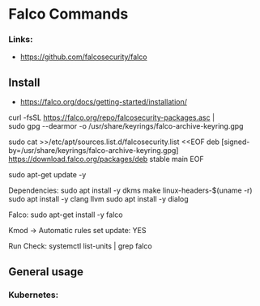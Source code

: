 # Falco Commands

### Links:
- https://github.com/falcosecurity/falco

## Install
- https://falco.org/docs/getting-started/installation/

curl -fsSL https://falco.org/repo/falcosecurity-packages.asc | \
  sudo gpg --dearmor -o /usr/share/keyrings/falco-archive-keyring.gpg

sudo cat >>/etc/apt/sources.list.d/falcosecurity.list <<EOF
deb [signed-by=/usr/share/keyrings/falco-archive-keyring.gpg] https://download.falco.org/packages/deb stable main
EOF

sudo apt-get update -y

Dependencies:
sudo apt install -y dkms make linux-headers-$(uname -r)
sudo apt install -y clang llvm
sudo apt install -y dialog

Falco:
sudo apt-get install -y falco

Kmod -> Automatic rules set update: YES

Run Check:
systemctl list-units | grep falco

## General usage



### Kubernetes: